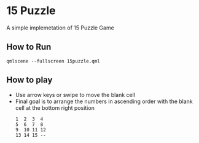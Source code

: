 # 15 Puzzle
A simple implemetation of 15 Puzzle Game

## How to Run
`qmlscene --fullscreen 15puzzle.qml`

## How to play
  - Use arrow keys or swipe to move the blank cell
  - Final goal is to arrange the numbers in ascending order with the blank cell at the bottom right position
    ```
    1  2  3  4
    5  6  7  8
    9  10 11 12
    13 14 15 --
    ```